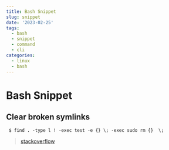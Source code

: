 ```yaml
---
title: Bash Snippet
slug: snippet
date: '2023-02-25'
tags:
  - bash
  - snippet
  - command
  - cli
categories:
  - linux
  - bash
---
```


# Bash Snippet

## Clear broken symlinks

```
 $ find . -type l ! -exec test -e {} \; -exec sudo rm {}  \;
```

> [stackoverflow](https://unix.stackexchange.com/questions/34248/how-can-i-find-broken-symlinks)
